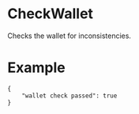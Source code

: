 # CheckWallet

Checks the wallet for inconsistencies.

# Example

```
{
    "wallet check passed": true
}
```

